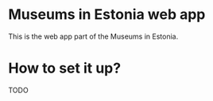 # Museums in Estonia web app

This is the web app part of the Museums in Estonia.

# How to set it up?
TODO
